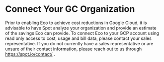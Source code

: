 # Connect Your GC Organization

Prior to enabling Eco to achieve cost reductions in Google Cloud, it is advisable to have Spot analyze your organization and provide an estimate of the savings Eco can provide. To connect Eco to your GCP account using read only access to cost, usage and bill data, please contact your sales representative. If you do not currently have a sales representative or are unsure of their contact information, please reach out to us through https://spot.io/contact/ .
